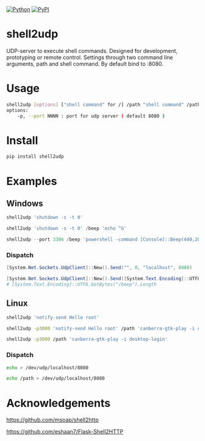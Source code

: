 [![Python](https://img.shields.io/pypi/pyversions/shell2udp.svg)](https://badge.fury.io/py/shell2udp)
[![PyPI](https://badge.fury.io/py/shell2udp.svg)](https://badge.fury.io/py/shell2udp)

# shell2udp
UDP-server to execute shell commands. Designed for development, prototyping or remote control. Settings through two command line arguments, path and shell command. By default bind to :8080.

# Usage

```bash
shell2udp [options] ["shell command" for /] /path "shell command" /path2 "shell command2" ...
options:
    -p, --port NNNN : port for udp server ( default 8080 )
```

# Install

```bash
pip install shell2udp
```

# Examples

## Windows

```powershell
shell2udp 'shutdown -s -t 0'
```

```powershell
shell2udp 'shutdown -s -t 0' /beep 'echo ^G'
```

```powershell
shell2udp --port 3306 /beep 'powershell -command [Console]::Beep(440,2000)'
```

### Dispatch

```powershell
[System.Net.Sockets.UdpClient]::New().Send("", 0, "localhost", 8080)
```

```powershell
[System.Net.Sockets.UdpClient]::New().Send([System.Text.Encoding]::UTF8.GetBytes("/beep"), 5, "localhost", 8080)
# [System.Text.Encoding]::UTF8.GetBytes("/beep").Length
```

## Linux

```bash
shell2udp 'notify-send Hello root'
```


```bash
shell2udp -p3000 'notify-send Hello root' /path 'canberra-gtk-play -i desktop-login'
```

```bash
shell2udp -p3000 /path 'canberra-gtk-play -i desktop-login'
```

### Dispatch

```bash
echo > /dev/udp/localhost/8080
```

```bash
echo /path > /dev/udp/localhost/8080
```

# Acknowledgements

https://github.com/msoap/shell2http

https://github.com/eshaan7/Flask-Shell2HTTP
